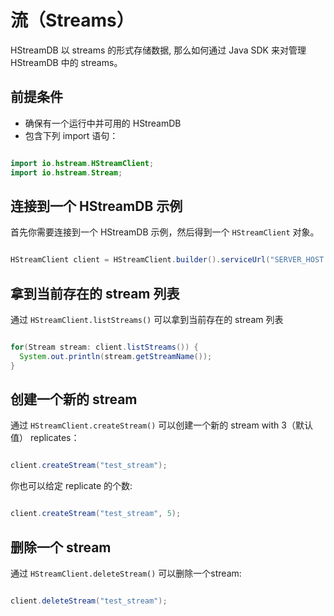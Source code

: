# 流（Streams）

HStreamDB 以 streams 的形式存储数据, 那么如何通过 Java SDK 来对管理 HStreamDB 中的 streams。

## 前提条件

- 确保有一个运行中并可用的 HStreamDB
- 包含下列 import 语句：

```java

import io.hstream.HStreamClient;
import io.hstream.Stream;

```

## 连接到一个 HStreamDB 示例

首先你需要连接到一个 HStreamDB 示例，然后得到一个 `HStreamClient` 对象。

```java

HStreamClient client = HStreamClient.builder().serviceUrl("SERVER_HOST:SERVER_PORT").build();

```

## 拿到当前存在的 stream 列表

通过 `HStreamClient.listStreams()` 可以拿到当前存在的 stream 列表


```java

for(Stream stream: client.listStreams()) {
  System.out.println(stream.getStreamName());
}

```

## 创建一个新的 stream

通过 `HStreamClient.createStream()` 可以创建一个新的 stream with 3（默认值） replicates：


```java

client.createStream("test_stream");

```

你也可以给定 replicate 的个数:

```java

client.createStream("test_stream", 5);

```

## 删除一个 stream

通过 `HStreamClient.deleteStream()` 可以删除一个stream:

```java

client.deleteStream("test_stream");

```
